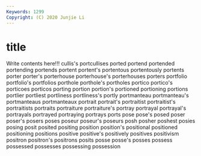 ```yaml
---
Keywords: 1299
Copyright: (C) 2020 Junjie Li
---
```


# title

Write contents here!!!
cullis's 
portcullises 
ported 
portend
portended 
portending 
portends 
portent 
portent's 
portentous 
portentously 
portents 
porter 
porter's
porterhouse 
porterhouse's 
porterhouses 
porters 
portfolio 
portfolio's 
portfolios 
porthole 
porthole's 
portholes
portico 
portico's 
porticoes 
porticos 
porting 
portion 
portion's 
portioned 
portioning 
portions
portlier 
portliest 
portliness 
portliness's 
portly 
portmanteau 
portmanteau's 
portmanteaus 
portmanteaux 
portrait
portrait's 
portraitist 
portraitist's 
portraitists 
portraits 
portraiture 
portraiture's 
portray 
portrayal 
portrayal's
portrayals 
portrayed 
portraying 
portrays 
ports 
pose 
pose's 
posed 
poser 
poser's
posers 
poses 
poseur 
poseur's 
poseurs 
posh 
posher 
poshest 
posies 
posing
posit 
posited 
positing 
position 
position's 
positional 
positioned 
positioning 
positions 
positive
positive's 
positively 
positives 
positivism 
positron 
positron's 
positrons 
posits 
posse 
posse's
posses 
possess 
possessed 
possesses 
possessing 
possession 

